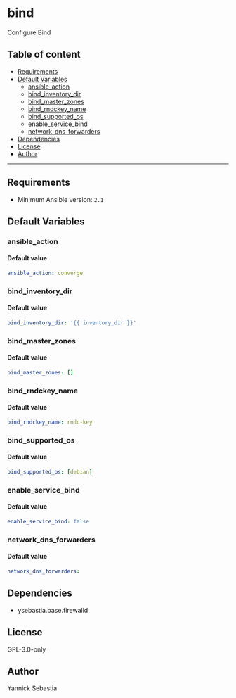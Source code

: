 # bind

Configure Bind

## Table of content

- [Requirements](#requirements)
- [Default Variables](#default-variables)
  - [ansible_action](#ansible_action)
  - [bind_inventory_dir](#bind_inventory_dir)
  - [bind_master_zones](#bind_master_zones)
  - [bind_rndckey_name](#bind_rndckey_name)
  - [bind_supported_os](#bind_supported_os)
  - [enable_service_bind](#enable_service_bind)
  - [network_dns_forwarders](#network_dns_forwarders)
- [Dependencies](#dependencies)
- [License](#license)
- [Author](#author)

---

## Requirements

- Minimum Ansible version: `2.1`

## Default Variables

### ansible_action

#### Default value

```YAML
ansible_action: converge
```

### bind_inventory_dir

#### Default value

```YAML
bind_inventory_dir: '{{ inventory_dir }}'
```

### bind_master_zones

#### Default value

```YAML
bind_master_zones: []
```

### bind_rndckey_name

#### Default value

```YAML
bind_rndckey_name: rndc-key
```

### bind_supported_os

#### Default value

```YAML
bind_supported_os: [debian]
```

### enable_service_bind

#### Default value

```YAML
enable_service_bind: false
```

### network_dns_forwarders

#### Default value

```YAML
network_dns_forwarders:
```

## Dependencies

- ysebastia.base.firewalld

## License

GPL-3.0-only

## Author

Yannick Sebastia
